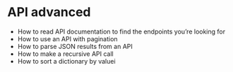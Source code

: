 # API advanced
  - How to read API documentation to find the endpoints you’re looking for
  - How to use an API with pagination
  - How to parse JSON results from an API
  - How to make a recursive API call
  - How to sort a dictionary by valuei